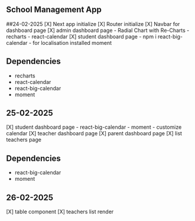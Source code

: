 ## School Management App
##24-02-2025
 [X] Next app initialize 
 [X] Router initialize 
 [X] Navbar for dashboard page
 [X] admin dashboard page
     - Radial Chart with Re-Charts
     - recharts 
     - react-calendar
 [X] student dashboard page
     - npm i react-big-calendar
     - for localisation installed moment

## Dependencies 
- recharts
- react-calendar
- react-big-calendar
- moment

## 25-02-2025
 [X] student dashboard page
     - react-big-calendar
     - moment
     - customize calendar
[X] teacher dashboard page
[X] parent dashboard page
[X] list teachers page
## Dependencies
- react-big-calendar
- moment

## 26-02-2025
[X] table component
[X] teachers list render

